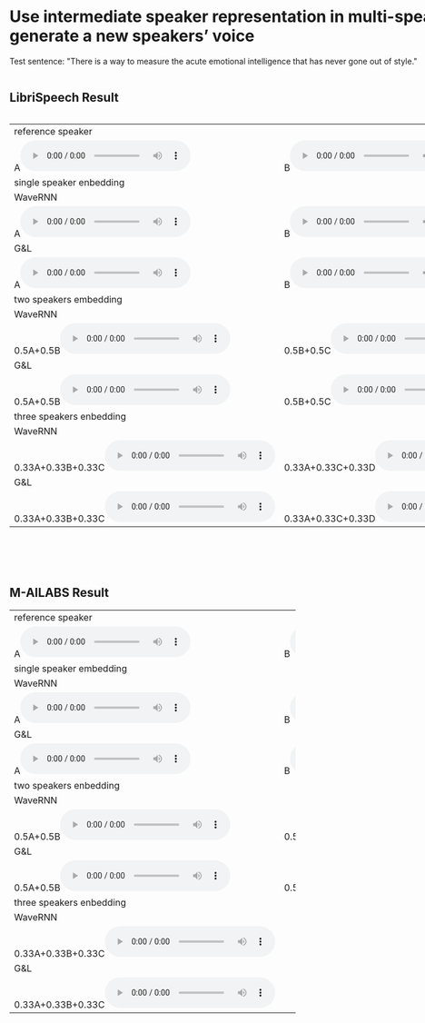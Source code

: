 <div style="overflow-x: auto; overflow-y: auto; height: auto; width:1100px;">
<h1>Use intermediate speaker representation in multi-speaker TTS system to generate a new speakers’ voice</h1>
<p>Test sentence: "There is a way to measure the acute emotional intelligence that has never gone out of style."</p>
 </div>
<h2> LibriSpeech Result </h2>
<div style="overflow-x: auto; overflow-y: auto; height: 800px; width:1100px;">
<table border = "0.5">
 <tr>
  <td>
   reference speaker
  </td>
 </tr>
<tr>
<td>A<audio src="audioL/1.wav" controls width="10"></audio></td>
<td>B<audio src="audioL/2.wav" controls></audio></td>
<td>C<audio src="audioL/3.wav" controls></audio></td>
<td>D<audio src="m20/1.wav" controls></audio></td>
</tr>
<tr>
<td>single speaker enbedding</td>
</tr>
 <tr>
<td>WaveRNN</td>
</tr>
<tr>
<td>A<audio src="audioL/4.wav" controls width="10"></audio></td>
<td>B<audio src="audioL/5.wav" controls></audio></td>
<td>C<audio src="audioL/6.wav" controls></audio></td>
<td>D<audio src="l20/2.wav" controls></audio></td>
</tr>
 <tr>
<td>G&L</td>
</tr>
<tr>
<td>A<audio src="audioL/7.wav" controls width="10"></audio></td>
<td>B<audio src="audioL/8.wav" controls></audio></td>
<td>C<audio src="audioL/9.wav" controls></audio></td>
<td>D<audio src="l20/3.wav" controls></audio></td>
</tr>
 <tr>
 <td>two speakers embedding</td>
</tr>
 <tr>
<td>WaveRNN</td>
</tr>
<tr>
<td>0.5A+0.5B<audio src="audioL/10.wav" controls width="10"></audio></td>
<td>0.5B+0.5C<audio src="audioL/11.wav" controls></audio></td>
<td>0.5A+0.5C<audio src="audioL/12.wav" controls></audio></td>
 <td>0.5A+0.5D<audio src="l20/4.wav" controls></audio></td>
</tr>
 <tr>
<td>G&L</td>
</tr>
<tr>
<td>0.5A+0.5B<audio src="audioL/13.wav" controls width="10"></audio></td>
<td>0.5B+0.5C<audio src="audioL/14.wav" controls></audio></td>
<td>0.5A+0.5C<audio src="audioL/15.wav" controls></audio></td>
 <td>0.5A+0.5D<audio src="l20/5.wav" controls></audio></td>
</tr>
<tr>
 <td>
  three speakers enbedding
  </td>
</tr>
 <tr>
 <td>
  WaveRNN
  </td>
</tr>
<td>0.33A+0.33B+0.33C<audio src="audioL/16.wav" controls width="10"></audio></td>
 <td>0.33A+0.33C+0.33D<audio src="l20/6.wav" controls width="10"></audio></td>
</tr>
<tr>
 <td>
  G&L
  </td>
</tr>
<td>0.33A+0.33B+0.33C<audio src="audioL/17.wav" controls width="10"></audio></td>
<td>0.33A+0.33C+0.33D<audio src="l20/7.wav" controls width="10"></audio></td>
</tr>
</table>
</div>

<h2> M-AILABS Result </h2>
<table border = "0">
 <tr>
  <td>
   reference speaker
  </td>
 </tr>
<tr>
<td>A<audio src="audioL/1.wav" controls width="10"></audio></td>
<td>B<audio src="audioL/2.wav" controls></audio></td>
<td>C<audio src="audioL/3.wav" controls></audio></td>
</tr>
<tr>
<td>single speaker embedding</td>
</tr>
 <tr>
<td>WaveRNN</td>
</tr>
<tr>
<td>A<audio src="audioM/4.wav" controls width="10"></audio></td>
<td>B<audio src="audioM/5.wav" controls></audio></td>
<td>C<audio src="audioM/6.wav" controls></audio></td>
</tr>
 <tr>
<td>G&L</td>
</tr>
<tr>
<td>A<audio src="audioM/7.wav" controls width="10"></audio></td>
<td>B<audio src="audioM/8.wav" controls></audio></td>
<td>C<audio src="audioM/9.wav" controls></audio></td>
</tr>
 <tr>
 <td>two speakers enbedding</td>
</tr>
 <tr>
<td>WaveRNN</td>
</tr>
<tr>
<td>0.5A+0.5B<audio src="audioM/10.wav" controls width="10"></audio></td>
<td>0.5B+0.5C<audio src="audioM/11.wav" controls></audio></td>
<td>0.5A+0.5C<audio src="audioM/12.wav" controls></audio></td>
</tr>
 <tr>
<td>G&L</td>
</tr>
<tr>
<td>0.5A+0.5B<audio src="audioM/13.wav" controls width="10"></audio></td>
<td>0.5B+0.5C<audio src="audioM/14.wav" controls></audio></td>
<td>0.5A+0.5C<audio src="audioM/15.wav" controls></audio></td>
</tr>
<tr>
 <td>
  three speakers enbedding
  </td>
</tr>
 <tr>
 <td>
  WaveRNN
  </td>
</tr>
<td>0.33A+0.33B+0.33C<audio src="audioM/16.wav" controls width="10"></audio></td>
</tr>
<tr>
 <td>
  G&L
  </td>
</tr>
<td>0.33A+0.33B+0.33C<audio src="audioM/17.wav" controls width="10"></audio></td>
</tr>
</table>
